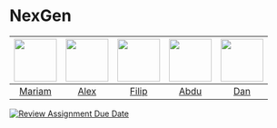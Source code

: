 # NexGen 
| <img src="https://avatars.githubusercontent.com/u/180516918?v=4" width="75" height="75"> | <img src="https://avatars.githubusercontent.com/u/165661866?v=4" width="75" height="75"> | <img src="https://avatars.githubusercontent.com/u/181139593?v=4" width="75" height="75"> | <img src="https://avatars.githubusercontent.com/u/31386930?v=4" width="75" height="75"> | <img src="https://avatars.githubusercontent.com/u/92803914?v=4" width="75" height="75"> |
| :---: | :---: | :---: | :---: | :---: |
|<a href="https://github.com/maariaam">Mariam</a>|<a href="https://github.com/elFarfar">Alex</a>|<a href="https://github.com/phirren">Filip</a>|<a href="https://github.com/obeyhades">Abdu</a>|<a href="https://github.com/dcbwe">Dan</a>| 




[![Review Assignment Due Date](https://classroom.github.com/assets/deadline-readme-button-22041afd0340ce965d47ae6ef1cefeee28c7c493a6346c4f15d667ab976d596c.svg)](https://classroom.github.com/a/9024RRcp)
